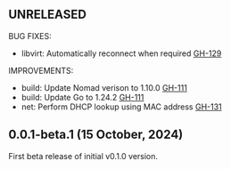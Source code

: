 ## UNRELEASED

BUG FIXES:

* libvirt: Automatically reconnect when required [GH-129](https://github.com/hashicorp/nomad-driver-virt/pull/129)

IMPROVEMENTS:

* build: Update Nomad verison to 1.10.0 [GH-111](https://github.com/hashicorp/nomad-driver-virt/pull/111)
* build: Update Go to 1.24.2 [GH-111](https://github.com/hashicorp/nomad-driver-virt/pull/111)
* net: Perform DHCP lookup using MAC address [GH-131](https://github.com/hashicorp/nomad-driver-virt/pull/131)

## 0.0.1-beta.1 (15 October, 2024)

First beta release of initial v0.1.0 version.
